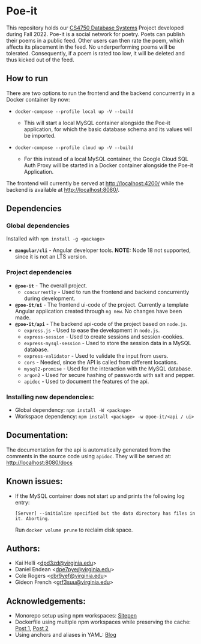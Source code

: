 # Poe-it

This repository holds our [CS4750 Database Systems](https://www.cs.virginia.edu/~up3f/cs4750/index.html) Project developed during Fall 2022. Poe-it is a social network for poetry. Poets can publish their poems in a public feed. Other users can then rate the poem, which affects its placement in the feed. No underperforming poems will be tolerated. Consequently, if a poem is rated too low, it will be deleted and thus kicked out of the feed. 

## How to run

There are two options to run the frontend and the backend concurrently in a Docker container by now:

- `docker-compose --profile local up -V --build` 
  - This will start a local MySQL container alongside the Poe-it application, for which the basic database schema and its values will be imported.

- `docker-compose --profile cloud up -V --build`
  - For this instead of a local MySQL container, the Google Cloud SQL Auth Proxy will be started in a Docker container alongside the Poe-it Application.


The frontend will currently be served at [http://localhost:4200/](http://localhost:4200/) while the backend is available at [http://localhost:8080/](http://localhost:8080/).

## Dependencies

### Global dependencies

Installed with `npm install -g <package>`

- **`@angular/cli`** - Angular developer tools. **NOTE:** Node 18 not supported, since it is not an LTS version. 

### Project dependencies

- **`@poe-it`** - The overall project.
  - `concurrently` - Used to run the frontend and backend concurrently during development.
- **`@poe-it/ui`** - The frontend ui-code of the project. Currently a template Angular application created through `ng new`. No changes have been made.
- **`@poe-it/api`** - The backend api-code of the project based on `node.js`.
  - `express.js` - Used to ease the development in `node.js`.
  - `express-session` - Used to create sessions and session-cookies.
  - `express-mysql-session` - Used to store the session data in a MySQL database.
  - `express-validator` - Used to validate the input from users.
  - `cors` - Needed, since the API is called from different locations.
  - `mysql2-promise` - Used for the interaction with the MySQL database.
  - `argon2` - Used for secure hashing of passwords with salt and pepper.
  - `apidoc` - Used to document the features of the api.

### Installing new dependencies:

- Global dependency: `npm install -W <package>`
- Workspace dependency: `npm install <package> -w @poe-it/<api / ui>`

## Documentation:

The documentation for the api is automatically generated from the comments in the source code using `apidoc`. They will be served at: [http://localhost:8080/docs](http://localhost:8080/docs)

## Known issues:

- If the MySQL container does not start up and prints the following log entry:

  `[Server] --initialize specified but the data directory has files in it. Aborting.`

  Run `docker volume prune` to reclaim disk space.

## Authors:	

- Kai Helli \<[dpd3zd@virginia.edu](mailto:dpd3zd@virginia.edu)\>
- Daniel Endean \<[dpe7pye@virginia.edu](mailto:dpe7pye@virginia.edu)\>
- Cole Rogers \<[cbr9yef@virginia.edu](mailto:cbr9yef@virginia.edu)\>
- Gideon French \<[grf3suu@virginia.edu](mailto:grf3suu@virginia.edu)\>

## Acknowledgements:

- Monorepo setup using npm workspaces: [Sitepen](https://www.sitepen.com/blog/the-basics-of-a-monorepo-where-projects-go-to-meet)
- Dockerfile using multiple npm workspaces while preserving the cache: [Post 1](https://stackoverflow.com/a/63142468), [Post 2](https://stackoverflow.com/a/66137816)
- Using anchors and aliases in YAML: [Blog](https://medium.com/@kinghuang/docker-compose-anchors-aliases-extensions-a1e4105d70bd)
